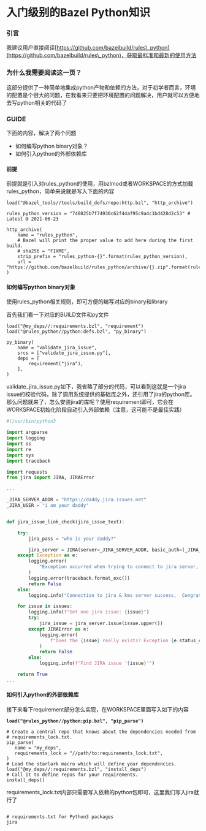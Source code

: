 # 入门级别的Bazel Python知识

### 引言

我建议用户直接阅读[https://github.com/bazelbuild/rules\_python](https://github.com/bazelbuild/rules\_python)，获取最标准和最新的使用方法



### 为什么我需要阅读这一页？

这部分提供了一种简单地集成python产物和依赖的方法，对于初学者而言，环境的配置是个很大的问题，在我看来只要把环境配置的问题解决，用户就可以方便地去写python相关的代码了



### GUIDE

下面的内容，解决了两个问题

* 如何编写python binary对象？
* 如何引入python的外部依赖库

#### 前提

前提就是引入对rules\_python的使用，用bzlmod或者WORKSPACE的方式加载rules\_python，简单来说就是写入下面的内容

```
load("@bazel_tools//tools/build_defs/repo:http.bzl", "http_archive")

rules_python_version = "740825b7f74930c62f44af95c9a4c1bd428d2c53" # Latest @ 2021-06-23

http_archive(
    name = "rules_python",
    # Bazel will print the proper value to add here during the first build.
    # sha256 = "FIXME",
    strip_prefix = "rules_python-{}".format(rules_python_version),
    url = "https://github.com/bazelbuild/rules_python/archive/{}.zip".format(rules_python_version),
)
```

#### 如何编写python binary对象

使用rules\_python相关规则，即可方便的编写对应的binary和library

首先我们看一下对应的BUILD文件和py文件

```
load("@my_deps//:requirements.bzl", "requirement")
load("@rules_python//python:defs.bzl", "py_binary")

py_binary(
    name = "validate_jira_issue",
    srcs = ["validate_jira_issue.py"],
    deps = [
        requirement("jira"),
    ],
)
```

validate\_jira\_issue.py如下，我省略了部分的代码，可以看到这就是一个jira issue的校验代码，除了调用系统提供的基础库之外，还引用了jira的python库。那么问题就来了，怎么安装jira的库呢？使用requirement即可，它会在WORKSPACE初始化阶段自动引入外部依赖（注意，这可能不是最佳实践）

```python
#!/usr/bin/python3

import argparse
import logging
import os
import re
import sys
import traceback

import requests
from jira import JIRA, JIRAError

...

_JIRA_SERVER_ADDR = "https://daddy.jira.issues.net"
_JIRA_USER = "i am your daddy"


def jira_issue_link_check(jira_issue_text):

    try:
        jira_pass = "who is your daddy?"

        jira_server = JIRA(server=_JIRA_SERVER_ADDR, basic_auth=(_JIRA_USER, jira_pass))
    except Exception as e:
        logging.error(
            "Exception occurred when trying to connect to jira server, check connection?"
        )
        logging.error(traceback.format_exc())
        return False
    else:
        logging.info("Connection to jira & kms server success,  Congratulations")

    for issue in issues:
        logging.info(f"Get one jira issue: {issue}")
        try:
            jira_issue = jira_server.issue(issue.upper())
        except JIRAError as e:
            logging.error(
                f"Does the {issue} really exists? Exception {e.status_code}:{e.text} met "
            )
            return False
        else:
            logging.info(f"Find JIRA issue '{issue}'")

    return True
...
```

#### 如何引入python的外部依赖库

接下来看下requirement部分怎么实现，在WORKSPACE里面写入如下的内容

<pre><code><strong>load("@rules_python//python:pip.bzl", "pip_parse")
</strong>
# Create a central repo that knows about the dependencies needed from
# requirements_lock.txt.
pip_parse(
   name = "my_deps",
   requirements_lock = "//path/to:requirements_lock.txt",
)
# Load the starlark macro which will define your dependencies.
load("@my_deps//:requirements.bzl", "install_deps")
# Call it to define repos for your requirements.
install_deps()
</code></pre>

requirements\_lock.txt内部只需要写入依赖的python包即可，这里我们写入jira就行了

```

# requirements.txt for Python3 packages
jira

```

